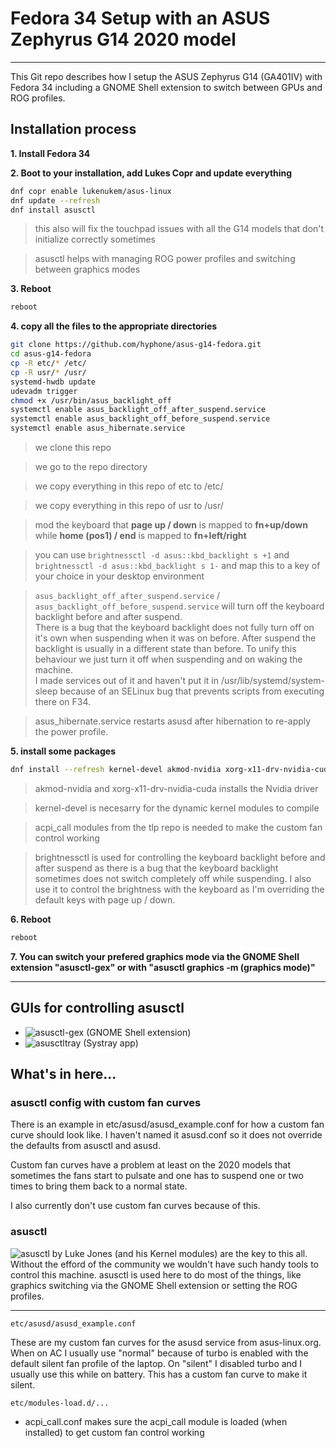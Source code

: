 # Fedora 34 Setup with an ASUS Zephyrus G14 2020 model

---

This Git repo describes how I setup the ASUS Zephyrus G14 (GA401IV) with Fedora 34 including a GNOME Shell extension to switch between GPUs and ROG profiles.

## Installation process

**1. Install Fedora 34**

**2. Boot to your installation, add Lukes Copr and update everything**

```bash
dnf copr enable lukenukem/asus-linux
dnf update --refresh
dnf install asusctl
```

> this also will fix the touchpad issues with all the G14 models that don't initialize correctly sometimes

> asusctl helps with managing ROG power profiles and switching between graphics modes

**3. Reboot**
```bash
reboot
```

**4. copy all the files to the appropriate directories**

```bash
git clone https://github.com/hyphone/asus-g14-fedora.git
cd asus-g14-fedora
cp -R etc/* /etc/
cp -R usr/* /usr/
systemd-hwdb update
udevadm trigger
chmod +x /usr/bin/asus_backlight_off
systemctl enable asus_backlight_off_after_suspend.service
systemctl enable asus_backlight_off_before_suspend.service
systemctl enable asus_hibernate.service
```
> we clone this repo

> we go to the repo directory

> we copy everything in this repo of etc to /etc/

> we copy everything in this repo of usr to /usr/

> mod the keyboard that **page up / down** is mapped to **fn+up/down** while **home (pos1) / end** is mapped to **fn+left/right**

> you can use `brightnessctl -d asus::kbd_backlight s +1` and `brightnessctl -d asus::kbd_backlight s 1-` and map this to a key of your choice in your desktop environment

> `asus_backlight_off_after_suspend.service` / `asus_backlight_off_before_suspend.service` will turn off the keyboard backlight before and after suspend.<br>There is a bug that the keyboard backlight does not fully turn off on it's own when suspending when it was on before. After suspend the backlight is usually in a different state than before. To unify this behaviour we just turn it off when suspending and on waking the machine.<br>I made services out of it and haven't put it in /usr/lib/systemd/system-sleep because of an SELinux bug that prevents scripts from executing there on F34.

> asus_hibernate.service restarts asusd after hibernation to re-apply the power profile.


**5. install some packages**
```bash
dnf install --refresh kernel-devel akmod-nvidia xorg-x11-drv-nvidia-cuda akmod-acpi_call brightnessctl
```

> akmod-nvidia and xorg-x11-drv-nvidia-cuda installs the Nvidia driver

> kernel-devel is necesarry for the dynamic kernel modules to compile

> acpi_call modules from the tlp repo is needed to make the custom fan control working

> brightnessctl is used for controlling the keyboard backlight before and after suspend as there is a bug that the keyboard backlight sometimes does not switch completely off while suspending. I also use it to control the brightness with the keyboard as I'm overriding the default keys with page up / down.

**6. Reboot**
```bash
reboot
```

**7. You can switch your prefered graphics mode via the GNOME Shell extension "asusctl-gex" or with "asusctl graphics -m (graphics mode)"**

---


## GUIs for controlling asusctl

- ![asusctl-gex (GNOME Shell extension)](https://gitlab.com/asus-linux/asusctl-gex)
- ![asusctltray (Systray app)](https://github.com/Baldomo/asusctltray/)


## What's in here...

### asusctl config with custom fan curves

There is an example in etc/asusd/asusd_example.conf for how a custom fan curve should look like.
I haven't named it asusd.conf so it does not override the defaults from asusctl and asusd.

Custom fan curves have a problem at least on the 2020 models that sometimes the fans start to pulsate and one has to suspend one or two times to bring them back to a normal state.

I also currently don't use custom fan curves because of this.

### asusctl

![asusctl](https://gitlab.com/asus-linux/asusctl) by Luke Jones (and his Kernel modules) are the key to this all. Without the efford of the community we wouldn't have such handy tools to control this machine. asusctl is used here to do most of the things, like graphics switching via the GNOME Shell extension or setting the ROG profiles.

***

```
etc/asusd/asusd_example.conf
```
These are my custom fan curves for the asusd service from asus-linux.org.
When on AC I usually use "normal" because of turbo is enabled with the default silent fan profile of the laptop.
On "silent" I disabled turbo and I usually use this while on battery. This has a custom fan curve to make it silent.


```
etc/modules-load.d/...
```
- acpi_call.conf makes sure the acpi_call module is loaded (when installed) to get custom fan control working